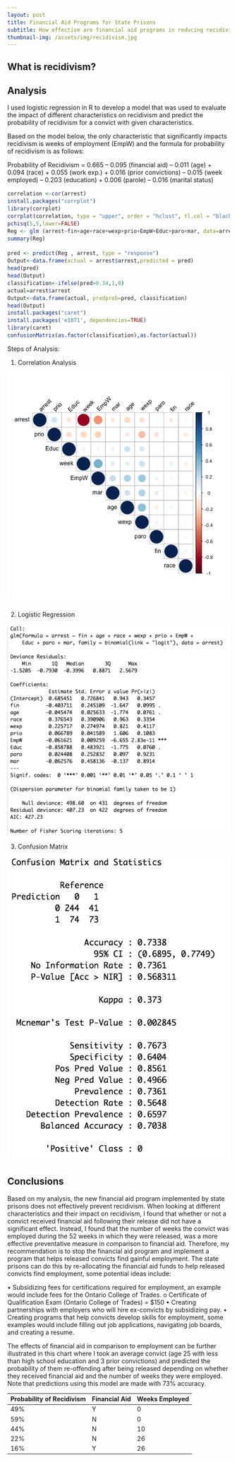 ```yaml
---
layout: post
title: Financial Aid Programs for State Prisons
subtitle: How effective are financial aid programs in reducing recidivism?
thumbnail-img: /assets/img/recidivism.jpg
---
```


## What is recidivism?

## Analysis

I used logistic regression in R to develop a model that was used to evaluate the impact of different characteristics on recidivism and predict the probability of recidivism for a convict with given characteristics. 

Based on the model below, the only characteristic that significantly impacts recidivism is weeks of employment (EmpW) and the formula for probability of recidivism is as follows:

Probability of Recidivism = 0.665 – 0.095 (financial aid) – 0.011 (age) + 0.094 (race) + 0.055 (work exp.) + 0.016 (prior convictions) – 0.015 (week employed) – 0.203 (education) + 0.006 (parole) – 0.016 (marital status)

```R
correlation <-cor(arrest)
install.packages("corrplot")
library(corrplot)
corrplot(correlation, type = "upper", order = "hclust", tl.col = "black", tl.srt = 45)
pchisq(5,5,lower=FALSE)
Reg <- glm (arrest~fin+age+race+wexp+prio+EmpW+Educ+paro+mar, data=arrest, family=binomial(link="logit"))
summary(Reg)

pred <- predict(Reg , arrest, type = "response")
Output<-data.frame(actual = arrest$arrest,predicted = pred)
head(pred)
head(Output)
classification<-ifelse(pred>0.34,1,0)
actual=arrest$arrest
Output<-data.frame(actual, predprob=pred, classification)
head(Output)
install.packages("caret")
install.packages('e1071', dependencies=TRUE)
library(caret)
confusionMatrix(as.factor(classification),as.factor(actual))
```
Steps of Analysis:

1. Correlation Analysis

![Correlation Matrix](assets/img/corr.jpg)

2. Logistic Regression

![Logistic Regression results](assets/img/Arrest_reg.png)

3. Confusion Matrix 

![Confusion Matrix](assets/img/Arrest_CM.png)

## Conclusions

Based on my analysis, the new financial aid program implemented by state prisons does not effectively prevent recidivism. When looking at different characteristics and their impact on recidivism, I found that whether or not a convict received financial aid following their release did not have a significant effect. Instead, I found that the number of weeks the convict was employed during the 52 weeks in which they were released, was a more effective preventative measure in comparison to financial aid. Therefore, my recommendation is to stop the financial aid program and implement a program that helps released convicts find gainful employment. The state prisons can do this by re-allocating the financial aid funds to help released convicts find employment, some potential ideas include:

•	Subsidizing fees for certifications required for employment, an example would include fees for the Ontario College of Trades.
o	Certificate of Qualification Exam (Ontario College of Trades) = $150
•	Creating partnerships with employers who will hire ex-convicts by subsidizing pay.
•	Creating programs that help convicts develop skills for employment, some examples would include filling out job applications, navigating job boards, and creating a resume.

The effects of financial aid in comparison to employment can be further illustrated in this chart where I took an average convict (age 25 with less than high school education and 3 prior convictions) and predicted the probability of them re-offending after being released depending on whether they received financial aid and the number of weeks they were employed. Note that predictions using this model are made with 73% accuracy.

| Probability of Recidivism | Financial Aid | Weeks Employed | 
| :------ |:------ | :------ | 
| 49% | Y | 0 | 
| 59% | N | 0 | 
| 44% | N | 10 | 
| 22% | N | 26 | 
| 16% | Y | 26 | 
